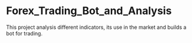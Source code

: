 # Forex_Trading_Bot_and_Analysis
This project analysis different indicators, its use in the market and builds a bot for trading.

